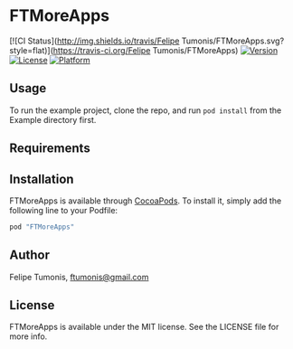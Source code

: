 # FTMoreApps

[![CI Status](http://img.shields.io/travis/Felipe Tumonis/FTMoreApps.svg?style=flat)](https://travis-ci.org/Felipe Tumonis/FTMoreApps)
[![Version](https://img.shields.io/cocoapods/v/FTMoreApps.svg?style=flat)](http://cocoapods.org/pods/FTMoreApps)
[![License](https://img.shields.io/cocoapods/l/FTMoreApps.svg?style=flat)](http://cocoapods.org/pods/FTMoreApps)
[![Platform](https://img.shields.io/cocoapods/p/FTMoreApps.svg?style=flat)](http://cocoapods.org/pods/FTMoreApps)

## Usage

To run the example project, clone the repo, and run `pod install` from the Example directory first.

## Requirements

## Installation

FTMoreApps is available through [CocoaPods](http://cocoapods.org). To install
it, simply add the following line to your Podfile:

```ruby
pod "FTMoreApps"
```

## Author

Felipe Tumonis, ftumonis@gmail.com

## License

FTMoreApps is available under the MIT license. See the LICENSE file for more info.
